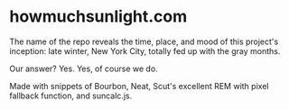 howmuchsunlight.com
=================

The name of the repo reveals the time, place, and mood of this project's inception: late winter, New York City, totally fed up with the gray months.

Our answer? Yes. Yes, of course we do.

Made with snippets of Bourbon, Neat, Scut's excellent REM with pixel fallback function, and suncalc.js.